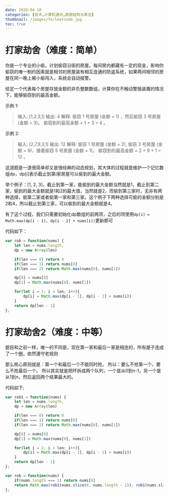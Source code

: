 ```yaml
---
date: 2020-04-10
categories: [技术,计算机通识,数据结构与算法]
thumbnail: /images/fe/leetcode.jpg
toc: true
---
```


# 打家劫舍（难度：简单）
你是一个专业的小偷，计划偷窃沿街的房屋。每间房内都藏有一定的现金，影响你偷窃的唯一制约因素就是相邻的房屋装有相互连通的防盗系统，如果两间相邻的房屋在同一晚上被小偷闯入，系统会自动报警。

给定一个代表每个房屋存放金额的非负整数数组，计算你在不触动警报装置的情况下，能够偷窃到的最高金额。

示例 1:

>输入: [1,2,3,1]
输出: 4
解释: 偷窃 1 号房屋 (金额 = 1) ，然后偷窃 3 号房屋 (金额 = 3)。
     偷窃到的最高金额 = 1 + 3 = 4 。

示例 2:

>输入: [2,7,9,3,1]
输出: 12
解释: 偷窃 1 号房屋 (金额 = 2), 偷窃 3 号房屋 (金额 = 9)，接着偷窃 5 号房屋 (金额 = 1)。
     偷窃到的最高金额 = 2 + 9 + 1 = 12 。

<!--more-->

这道题是一道很简单却又是很经典的动态规划，其大体的过程就是维护一个记忆数组dp，dp[i]表示截止到第i家房屋可以偷到的最大金额。

举个例子：[1, 2, 3]，截止到第一家，能偷到的最大金额当然就是1，截止到第二家，偷到的最大金额就是1和2的最大值，当然就是2，而偷到第三家时，无非有两种选择，偷第二家或者偷第一家和第三家。这个例子下两种选择可偷的金额分别是2和4，所以截止到第三家，可以偷到的最大金额就是4。

有了这个过程，我们只需要初始化dp数组的前两项，之后的项使用```dp[i] = Math.max(dp[i - 1], dp[i - 2] + nums[i])```更新即可

代码如下：
```js
var rob = function(nums) {
    let len = nums.length,
    dp = new Array(len)

    if(len === 0) return 0
    if(len === 1) return nums[0]
    if(len === 2) return Math.max(nums[0], nums[1])

    dp[0] = nums[0]
    dp[1] = Math.max(nums[0], nums[1])

    for(let i = 2; i < len; i++){
        dp[i] = Math.max(dp[i - 1], dp[i - 2] + nums[i])
    }
    return dp[len - 1]
};
```

# 打家劫舍2（难度：中等）
题目和之前一样，唯一的不同是，现在第一家和最后一家是相连的，所有屋子连成了一个圈，依然遵守老规则

那么核心原则就是：第一个和最后一个不能同时抢。 所以：要么不抢第一个，要么不抢最后一个。 所以其实就是把环拆成两个队列，一个是从0到n-1，另一个是从1到n，然后返回两个结果最大的。

代码如下;
```js
var rob1 = function(nums) {
    let len = nums.length,
    dp = new Array(len)

    if(len === 0) return 0
    if(len === 1) return nums[0]
    if(len === 2) return Math.max(nums[0], nums[1])

    dp[0] = nums[0]
    dp[1] = Math.max(nums[0], nums[1])

    for(let i = 2; i < len; i++){
        dp[i] = Math.max(dp[i - 1], dp[i - 2] + nums[i])
    }
    return dp[len - 1]
};

var rob = function(nums) {
    if(nums.length === 1) return nums[0]
    return Math.max(rob1(nums.slice(0, nums.length - 1)), rob1(nums.slice(1, nums.length)))
};
```